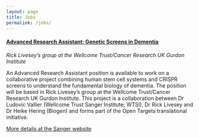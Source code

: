 ```yaml
---
layout: page
title: Jobs
permalink: /jobs/
---
```


#### [Advanced Research Assistant: Genetic Screens in Dementia](https://jobs.sanger.ac.uk/wd/plsql/wd_portal.show_job?p_web_site_id=1764&p_web_page_id=314056)
*Rick Livesey’s group at the Wellcome Trust/Cancer Research UK Gurdon Institute*

An Advanced Research Assistant position is available to work on a collaborative project combining human stem cell systems and CRISPR screens to understand the fundamental biology of dementia. The position will be based in Rick Livesey’s group at the Wellcome Trust/Cancer Research UK Gurdon Institute. This project is a collaboration between Dr Ludovic Vallier (Wellcome Trust Sanger Institute; WTSI), Dr Rick Livesey and Dr Heike Hering (Biogen) and forms part of the Open Targets translational initiative.


[More details at the Sanger website](https://jobs.sanger.ac.uk/wd/plsql/wd_portal.show_job?p_web_site_id=1764&p_web_page_id=314056)